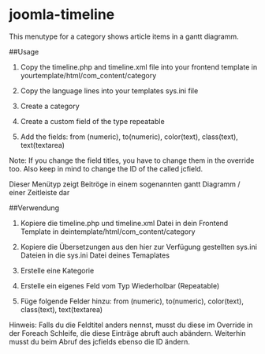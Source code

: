 # joomla-timeline
This menutype for a category shows article items in a gantt diagramm.

##Usage
1) Copy the timeline.php and timeline.xml file into your frontend template in 
yourtemplate/html/com_content/category 

2) Copy the language lines into your templates sys.ini file

3) Create a category

4) Create a custom field of the type repeatable

5) Add the fields: from (numeric), to(numeric), color(text), class(text), text(textarea)

Note: If you change the field titles, you have to change them in the override too. Also keep in mind to change the ID of the called jcfield.

Dieser Menütyp zeigt Beitröge in einem sogenannten gantt Diagramm / einer Zeitleiste dar

##Verwendung
1) Kopiere die timeline.php und timeline.xml Datei in dein Frontend Template in
deintemplate/html/com_content/category 

2) Kopiere die Übersetzungen aus den hier zur Verfügung gestellten sys.ini Dateien in die sys.ini Datei deines Temaplates

3) Erstelle eine Kategorie

4) Erstelle ein eigenes Feld vom Typ Wiederholbar (Repeatable) 

5) Füge folgende Felder hinzu: from (numeric), to(numeric), color(text), class(text), text(textarea)

Hinweis: Falls du die Feldtitel anders nennst, musst du diese im Override in der Foreach Schleife, die diese Einträge abruft auch abändern. Weiterhin musst du beim Abruf des jcfields ebenso die ID ändern.

